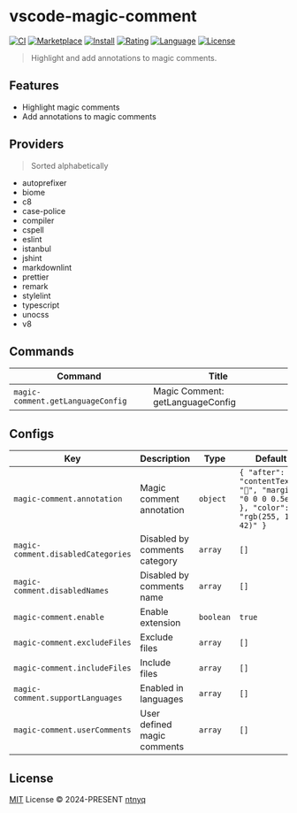 # vscode-magic-comment

[![CI](https://github.com/ntnyq/vscode-magic-comment/workflows/CI/badge.svg)](https://github.com/ntnyq/vscode-magic-comment/actions)
[![Marketplace](https://img.shields.io/github/v/release/ntnyq/vscode-magic-comment?include_prereleases&label=Visual%20Studio%20Marketplace)](https://marketplace.visualstudio.com/items?itemName=ntnyq.vscode-magic-comment)
[![Install](https://img.shields.io/visual-studio-marketplace/i/ntnyq.vscode-magic-comment)](https://marketplace.visualstudio.com/items?itemName=ntnyq.vscode-magic-comment)
[![Rating](https://img.shields.io/visual-studio-marketplace/r/ntnyq.vscode-magic-comment)](https://marketplace.visualstudio.com/items?itemName=ntnyq.vscode-magic-comment)
[![Language](https://img.shields.io/github/languages/top/ntnyq/vscode-magic-comment)](https://github.com/ntnyq/vscode-magic-comment)
[![License](https://img.shields.io/github/license/ntnyq/vscode-magic-comment)](https://github.com/ntnyq/vscode-magic-comment/blob/main/LICENSE)

> Highlight and add annotations to magic comments.

## Features

- Highlight magic comments
- Add annotations to magic comments

## Providers

> Sorted alphabetically

- autoprefixer
- biome
- c8
- case-police
- compiler
- cspell
- eslint
- istanbul
- jshint
- markdownlint
- prettier
- remark
- stylelint
- typescript
- unocss
- v8

## Commands

<!-- commands -->

| Command                           | Title                            |
| --------------------------------- | -------------------------------- |
| `magic-comment.getLanguageConfig` | Magic Comment: getLanguageConfig |

<!-- commands -->

## Configs

<!-- configs -->

| Key                                | Description                   | Type      | Default                                                                                       |
| ---------------------------------- | ----------------------------- | --------- | --------------------------------------------------------------------------------------------- |
| `magic-comment.annotation`         | Magic comment annotation      | `object`  | `{ "after": { "contentText": "🚀", "margin": "0 0 0 0.5em" }, "color": "rgb(255, 189, 42)" }` |
| `magic-comment.disabledCategories` | Disabled by comments category | `array`   | `[]`                                                                                          |
| `magic-comment.disabledNames`      | Disabled by comments name     | `array`   | `[]`                                                                                          |
| `magic-comment.enable`             | Enable extension              | `boolean` | `true`                                                                                        |
| `magic-comment.excludeFiles`       | Exclude files                 | `array`   | `[]`                                                                                          |
| `magic-comment.includeFiles`       | Include files                 | `array`   | `[]`                                                                                          |
| `magic-comment.supportLanguages`   | Enabled in languages          | `array`   | `[]`                                                                                          |
| `magic-comment.userComments`       | User defined magic comments   | `array`   | `[]`                                                                                          |

<!-- configs -->

## License

[MIT](./LICENSE) License © 2024-PRESENT [ntnyq](https://github.com/ntnyq)
